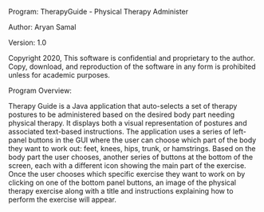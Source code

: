 Program: TherapyGuide - Physical Therapy Administer

Author:  Aryan Samal

Version: 1.0

Copyright 2020, This software is confidential and proprietary to the author. Copy, download,
and reproduction of the software in any form is prohibited unless for academic purposes.

Program Overview:

Therapy Guide is a Java application that auto-selects a set of therapy postures to be administered
based on the desired body part needing physical therapy. It displays both a visual representation
of postures and associated text-based instructions. The application uses a series of left-panel
buttons in the GUI where the user can choose which part of the body they want to work out: feet,
knees, hips, trunk, or hamstrings. Based on the body part the user chooses, another series of buttons
at the bottom of the screen, each with a different icon showing the main part of the exercise.
Once the user chooses which specific exercise they want to work on by clicking on one of the bottom
panel buttons, an image of the physical therapy exercise along with a title and instructions explaining
how to perform the exercise will appear.
